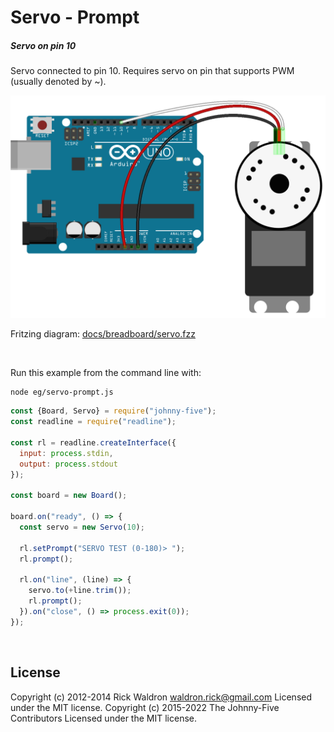 <!--remove-start-->

# Servo - Prompt

<!--remove-end-->






##### Servo on pin 10


Servo connected to pin 10. Requires servo on pin that supports PWM (usually denoted by ~).


![docs/breadboard/servo.png](breadboard/servo.png)<br>

Fritzing diagram: [docs/breadboard/servo.fzz](breadboard/servo.fzz)

&nbsp;




Run this example from the command line with:
```bash
node eg/servo-prompt.js
```


```javascript
const {Board, Servo} = require("johnny-five");
const readline = require("readline");

const rl = readline.createInterface({
  input: process.stdin,
  output: process.stdout
});

const board = new Board();

board.on("ready", () => {
  const servo = new Servo(10);

  rl.setPrompt("SERVO TEST (0-180)> ");
  rl.prompt();

  rl.on("line", (line) => {
    servo.to(+line.trim());
    rl.prompt();
  }).on("close", () => process.exit(0));
});

```








&nbsp;

<!--remove-start-->

## License
Copyright (c) 2012-2014 Rick Waldron <waldron.rick@gmail.com>
Licensed under the MIT license.
Copyright (c) 2015-2022 The Johnny-Five Contributors
Licensed under the MIT license.

<!--remove-end-->
